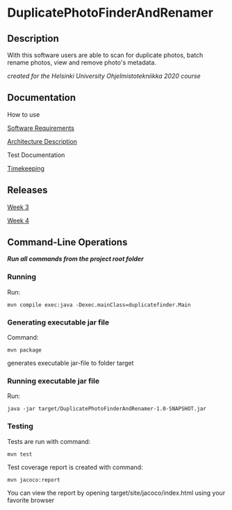 # DuplicatePhotoFinderAndRenamer

## Description

With this software users are able to scan for duplicate photos, batch rename photos, view and remove photo's metadata.

_created for the Helsinki University Ohjelmistotekniikka 2020 course_

## Documentation

How to use

[Software Requirements](https://github.com/shomarov/ohte-2020/blob/master/documentation/requirements.md)

[Architecture Description](https://github.com/shomarov/ohte-2020/blob/master/documentation/architecture.md)

Test Documentation

[Timekeeping](https://github.com/shomarov/ohte-2020/blob/master/documentation/timekeeping.md)

## Releases

[Week 3](https://github.com/shomarov/ohte-2020/releases/tag/v0.3)

[Week 4](https://github.com/shomarov/ohte-2020/releases/tag/v0.4)

## Command-Line Operations

**_Run all commands from the project root folder_**

### Running

Run:

    mvn compile exec:java -Dexec.mainClass=duplicatefinder.Main

### Generating executable jar file

Command:

    mvn package

generates executable jar-file to folder target

### Running executable jar file

Run:

    java -jar target/DuplicatePhotoFinderAndRenamer-1.0-SNAPSHOT.jar

### Testing

Tests are run with command:

    mvn test

Test coverage report is created with command:

    mvn jacoco:report

You can view the report by opening target/site/jacoco/index.html using your favorite browser
